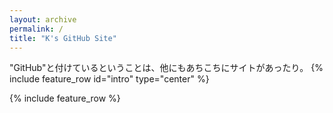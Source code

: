 ```yaml
---
layout: archive
permalink: /
title: "K's GitHub Site"
---
```

"GitHub"と付けているということは、他にもあちこちにサイトがあったり。
{% include feature_row id="intro" type="center" %}

{% include feature_row %}
